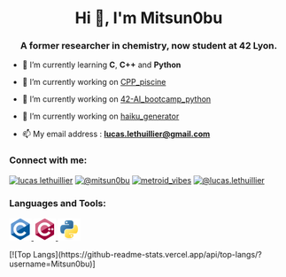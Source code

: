 <h1 align="center">Hi 👋, I'm Mitsun0bu</h1>
<h3 align="center">A former researcher in chemistry, now student at 42 Lyon.</h3>

- 🌱 I’m currently learning **C**, **C++** and **Python**

- 🔭 I’m currently working on [CPP_piscine](https://github.com/Mitsun0bu/CPP_piscine)

- 🔭 I’m currently working on [42-AI_bootcamp_python](https://github.com/Mitsun0bu/42-AI_bootcamp_python)
 
- 🔭 I’m currently working on [haiku_generator](https://github.com/Mitsun0bu/haiku_generator)

- 📫 My email address : **lucas.lethuillier@gmail.com**

<h3 align="left">Connect with me:</h3>
<p align="left">
<a href="https://linkedin.com/in/lucas lethuillier" target="blank"><img align="center" src="https://raw.githubusercontent.com/rahuldkjain/github-profile-readme-generator/master/src/images/icons/Social/linked-in-alt.svg" alt="lucas lethuillier" height="30" width="40" /></a>
<a href="https://twitter.com/@mitsun0bu" target="blank"><img align="center" src="https://raw.githubusercontent.com/rahuldkjain/github-profile-readme-generator/master/src/images/icons/Social/twitter.svg" alt="@mitsun0bu" height="30" width="40" /></a>
<a href="https://instagram.com/metroid_vibes" target="blank"><img align="center" src="https://raw.githubusercontent.com/rahuldkjain/github-profile-readme-generator/master/src/images/icons/Social/instagram.svg" alt="metroid_vibes" height="30" width="40" /></a>
<a href="https://medium.com/@lucas.lethuillier" target="blank"><img align="center" src="https://raw.githubusercontent.com/rahuldkjain/github-profile-readme-generator/master/src/images/icons/Social/medium.svg" alt="@lucas.lethuillier" height="30" width="40" /></a>
</p>

<h3 align="left">Languages and Tools:</h3>
<p align="left"> <a href="https://www.cprogramming.com/" target="_blank" rel="noreferrer"> <img src="https://raw.githubusercontent.com/devicons/devicon/master/icons/c/c-original.svg" alt="c" width="40" height="40"/> </a> <a href="https://www.w3schools.com/cpp/" target="_blank" rel="noreferrer"> <img src="https://raw.githubusercontent.com/devicons/devicon/master/icons/cplusplus/cplusplus-original.svg" alt="cplusplus" width="40" height="40"/> </a> <a href="https://www.python.org" target="_blank" rel="noreferrer"> <img src="https://raw.githubusercontent.com/devicons/devicon/master/icons/python/python-original.svg" alt="python" width="40" height="40"/> </a> </p>
[![Top Langs](https://github-readme-stats.vercel.app/api/top-langs/?username=Mitsun0bu)]
